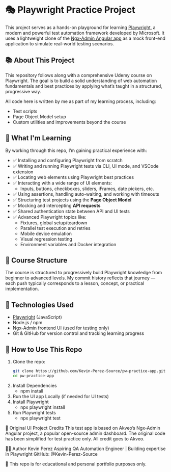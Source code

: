 # 🎭 Playwright Practice Project

This project serves as a hands-on playground for learning [Playwright](https://playwright.dev/), a modern and powerful test automation framework developed by Microsoft. It uses a lightweight clone of the [Ngx-Admin Angular app](https://github.com/akveo/ngx-admin) as a mock front-end application to simulate real-world testing scenarios.

## 📚 About This Project

This repository follows along with a comprehensive Udemy course on Playwright. The goal is to build a solid understanding of web automation fundamentals and best practices by applying what’s taught in a structured, progressive way.

All code here is written by me as part of my learning process, including:
- Test scripts
- Page Object Model setup
- Custom utilities and improvements beyond the course

## 🚀 What I'm Learning

By working through this repo, I’m gaining practical experience with:

- ✅ Installing and configuring Playwright from scratch
- ✅ Writing and running Playwright tests via CLI, UI mode, and VSCode extension
- ✅ Locating web elements using Playwright best practices
- ✅ Interacting with a wide range of UI elements:
  - Inputs, buttons, checkboxes, sliders, iFrames, date pickers, etc.
- ✅ Using assertions, handling auto-waiting, and working with timeouts
- ✅ Structuring test projects using the **Page Object Model**
- ✅ Mocking and intercepting **API requests**
- ✅ Shared authentication state between API and UI tests
- ✅ Advanced Playwright topics like:
  - Fixtures, global setup/teardown
  - Parallel test execution and retries
  - Mobile device emulation
  - Visual regression testing
  - Environment variables and Docker integration

## 🧠 Course Structure

The course is structured to progressively build Playwright knowledge from beginner to advanced levels. My commit history reflects that journey — each push typically corresponds to a lesson, concept, or practical implementation.

## 🧪 Technologies Used

- [Playwright](https://playwright.dev/) (JavaScript)
- Node.js / npm
- Ngx-Admin frontend UI (used for testing only)
- Git & GitHub for version control and tracking learning progress

## 🧭 How to Use This Repo

1. Clone the repo:
   ```bash
   git clone https://github.com/Kevin-Perez-Source/pw-practice-app.git
   cd pw-practice-app
2. Install Dependencies
    - npm install
3. Run the UI app Locally (if needed for UI tests)
4. Install Playwright
    - npx playwright install
6. Run Playwright tests
    - npx playwright test

📎 Original UI Project Credits
This test app is based on Akveo’s Ngx-Admin Angular project, a popular open-source admin dashboard. The original code has been simplified for test practice only. All credit goes to Akveo.

🧑‍💻 Author
Kevin Perez
Aspiring QA Automation Engineer | Building expertise in Playwright
GitHub: @Kevin-Perez-Source

🧪 This repo is for educational and personal portfolio purposes only.
